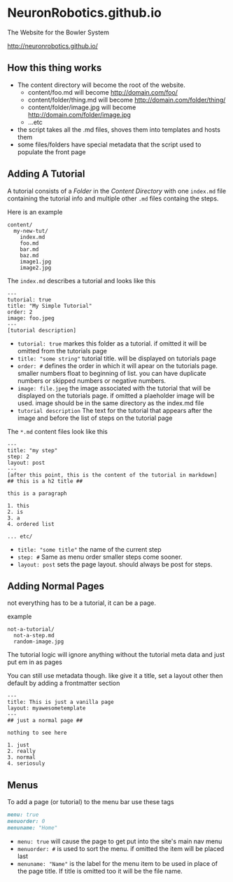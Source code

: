 NeuronRobotics.github.io
========================

The Website for the Bowler System

http://neuronrobotics.github.io/

## How this thing works ##
* The content directory will become the root of the website.
  - content/foo.md will become http://domain.com/foo/
  - content/folder/thing.md will become http://domain.com/folder/thing/
  - content/folder/image.jpg will become http://domain.com/folder/image.jpg
  - ...etc
* the script takes all the .md files, shoves them into templates and hosts them
* some files/folders have special metadata that the script used to populate the front page

## Adding A Tutorial ##
A tutorial consists of a *Folder* in the *Content Directory* with one `index.md` file containing the tutorial info and multiple other `.md` files containg the steps.

Here is an example
```
content/
  my-new-tut/
    index.md
    foo.md
    bar.md
    baz.md
    image1.jpg
    image2.jpg
```

The `index.md` describes a tutorial and looks like this
```
---
tutorial: true
title: "My Simple Tutorial"
order: 2
image: foo.jpeg
---
[tutorial description]
```
* `tutorial: true` markes this folder as a tutorial. if omitted it will be omitted from the tutorials page
* `title: "some string"` tutorial title. will be displayed on tutorials page
* `order: #` defines the order in which it will apear on the tutorials page. smaller numbers float to beginning of list. you can have duplicate numbers or skipped numbers or negative numbers.
* `image: file.jpeg` the image associated with the tutorial that will be displayed on the tutorials page. if omitted a plaeholder image will be used. image should be in the same directory as the index.md file
* `tutorial description` The text for the tutorial that appears after the image and before the list of steps on the tutorial page


The `*.md` content files look like this

```
---
title: "my step"
step: 2
layout: post
---
[after this point, this is the content of the tutorial in markdown]
## this is a h2 title ##

this is a paragraph

1. this
2. is
3. a
4. ordered list

... etc/

```

* `title: "some title"` the name of the current step
* `step: #` Same as menu order smaller steps come sooner.
* `layout: post` sets the page layout. should always be post for steps.

## Adding Normal Pages ##
not everything has to be a tutorial, it can be a page.

example
```
not-a-tutorial/
  not-a-step.md
  random-image.jpg
```

The tutorial logic will ignore anything without the tutorial meta data and just put em in as pages

You can still use metadata though. like give it a title, set a layout other then default by adding a frontmatter section

```
---
title: This is just a vanilla page
layout: myawesometemplate
---
## just a normal page ##

nothing to see here

1. just
2. really
3. normal
4. seriosuly
```

## Menus ##

To add a page (or tutorial) to the menu bar use these tags
``` markdown
menu: true
menuorder: 0
menuname: "Home"
```
* `menu: true` will cause the page to get put into the site's main nav menu
* `menuorder: #` is used to sort the menu. if omitted the item will be placed last
* `menuname: "Name"` is the label for the menu item to be used in place of the page title. If title is omitted too it will be the file name.



